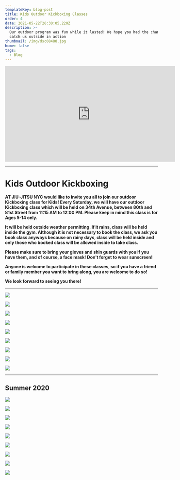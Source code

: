 ```yaml
---
templateKey: blog-post
title: Kids Outdoor Kickboxing Classes
order: 4
date: 2021-05-22T20:30:05.220Z
description: >-
  Our outdoor program was fun while it lasted! We hope you had the chance to
  catch us outside in action
thumbnail: /img/dsc08488.jpg
home: false
tags:
  - Blog
---
```

<iframe width="560" height="315" src="https://www.youtube.com/embed/L9bfctgqOtI" frameborder="0" allow="accelerometer; autoplay; clipboard-write; encrypted-media; gyroscope; picture-in-picture" allowfullscreen></iframe>

- - -

# Kids Outdoor Kickboxing

**AT JIU-JITSU NYC would like to invite you all to join our outdoor Kickboxing class for Kids! Every Saturday, we will have our outdoor Kickboxing class which will be held on 34th Avenue, between 80th and 81st Street from 11:15 AM to 12:00 PM. Please keep in mind this class is for Ages 5-14 only.**

**It will be held outside weather permitting. If it rains, class will be held inside the gym. Although it is not necessary to book the class, we ask you book class anyways because on rainy days, class will be held inside and only those who booked class will be allowed inside to take class.**

**Please make sure to bring your gloves and shin guards with you if you have them, and of course, a face mask! Don't forget to wear sunscreen!**

**Anyone is welcome to participate in these classes, so if you have a friend or family member you want to bring along, you are welcome to do so!**

**We look forward to seeing you there!**

- - -

![](/img/dsc03285.jpg)

![](/img/dsc03510.jpg)

![](/img/dsc03662.jpg)

![](/img/dsc03232.jpg)

![](/img/dsc03669.jpg)

![](/img/dsc02295.jpg)

![](/img/dsc03655.jpg)

![](/img/dsc03258.jpg)

![](/img/dsc02375.jpg)

- - -

## **Summer 2020**

![](/img/mvi_4294.mov.00_00_05_26.still001.png)

![](/img/dsc08802.jpg)

![](/img/dsc08151.jpg)

![](/img/img_5802.jpg)

![](/img/dsc08761.jpg)

![](/img/mvi_4303.mov.00_04_32_16.still006.png)

![](/img/dsc08199.jpg)

![](/img/dsc08591.jpg)

![](/img/dsc08770.jpg)
